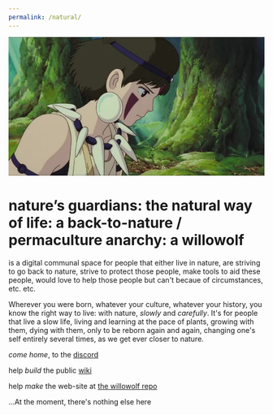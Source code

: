 ```yaml
---
permalink: /natural/
---
```


![](beautiful.jpg?raw=true)

# nature’s guardians: the natural way of life: a back-to-nature / permaculture anarchy: a willowolf
is a digital communal space for people that either live in nature, are striving to go back to nature, strive to protect those people, make tools to aid these people, would love to help those people but can't becaue of circumstances, etc. etc.

Wherever you were born, whatever your culture, whatever your history, you know the right way to live: with nature, *slowly* and *carefully*. It's for people that live a slow life, living and learning at the pace of plants, growing with them, dying with them, only to be reborn again and again, changing one's self entirely several times, as we get ever closer to nature.

*come home*, to the [discord](https://discord.gg/2vv643p)
 
help *build* the public [wiki](https://github.com/Rahil627/nature-guardian-anarchy/wiki)

help *make* the web-site at [the willowolf repo](https://github.com/Rahil627/willowolf)

...At the moment, there's nothing else here
